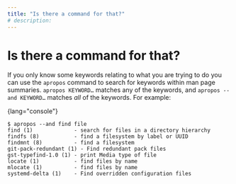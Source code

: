 ```yaml
---
title: "Is there a command for that?"
# description:
---
```


# Is there a command for that?


If you only know some keywords relating to what you are trying to do you can use the `apropos` command to search for keywords within man page summaries. `apropos KEYWORD…` matches any of the keywords, and `apropos --and KEYWORD…` matches *all* of the keywords. For example:

{lang="console"}
```
$ apropos --and find file
find (1)             - search for files in a directory hierarchy
findfs (8)           - find a filesystem by label or UUID
findmnt (8)          - find a filesystem
git-pack-redundant (1) - Find redundant pack files
gst-typefind-1.0 (1) - print Media type of file
locate (1)           - find files by name
mlocate (1)          - find files by name
systemd-delta (1)    - Find overridden configuration files
```
